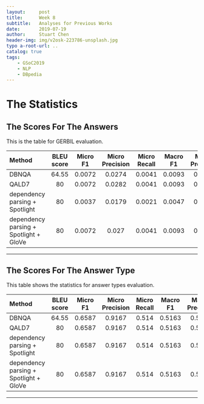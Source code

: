 ```yaml
---
layout:     post
title:      Week 8
subtitle:   Analyses for Previous Works 
date:       2019-07-19
author:     Stuart Chen
header-img: img/v2osk-223786-unsplash.jpg
typo a-root-url: ..
catalog: true
tags:
    - GSoC2019
    - NLP
    - DBpedia
---
```



# The Statistics

## The Scores For The Answers

This is the table for GERBIL evaluation.

|Method |BLEU score| Micro F1 |Micro Precision |Micro Recall| Macro F1 |Macro Precision|Macro Recall|
|:----- | :----: | :----: | :----: | :----: | :----: | :----: | :----: |
| DBNQA | 64.55 | 0.0072 | 0.0274 | 0.0041 | 0.0093 |0.0093|0.0093|
| QALD7 | 80 | 0.0072 | 0.0282 | 0.0041 | 0.0093 |0.0093|0.0093|
| dependency parsing + Spotlight | 80 | 0.0037 | 0.0179 | 0.0021 | 0.0047 |0.0047|0.0047|
| dependency parsing + Spotlight + GloVe | 80 | 0.0072 | 0.027 | 0.0041 | 0.0093 |0.0093|0.0093|

------------------------------------------------------------------------------------------------


## The Scores For The Answer Type

This table shows the statistics for answer types evaluation.

|Method |BLEU score| Micro F1 |Micro Precision |Micro Recall| Macro F1 |Macro Precision|Macro Recall|
|:----- | :----: | :----: | :----: | :----: | :----: | :----: | :----: |
| DBNQA |64.55|0.6587|0.9167|0.514|0.5163|0.5163|0.5163|
| QALD7 | 80 | 0.6587|0.9167|0.514|0.5163|0.5163|0.5163	|
| dependency parsing + Spotlight | 80 | 0.6587|0.9167|0.514|0.5163|0.5163|0.5163|
| dependency parsing + Spotlight + GloVe | 80 | 0.6587|0.9167|0.514|0.5163|0.5163|0.5163|

----------------------------------------------------------------------------------------


